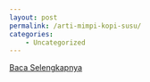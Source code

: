 ```yaml
---
layout: post
permalink: /arti-mimpi-kopi-susu/
categories:
    - Uncategorized
---
```


[Baca Selengkapnya](/08)